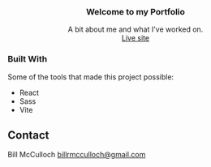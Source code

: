 
<!-- PROJECT LOGO -->
<br />
<div align="center">
  <!-- <a href="">
    <img src="" alt="Logo" width="80" height="80">
  </a> -->

  <h3 align="center">Welcome to my Portfolio</h3>

  <p align="center">
    A bit about me and what I've worked on. 
    <br />
    <a href="">Live site</a>
  </p>
</div>


### Built With

Some of the tools that made this project possible:

* React
* Sass
* Vite


## Contact

Bill McCulloch
billrmcculloch@gmail.com

